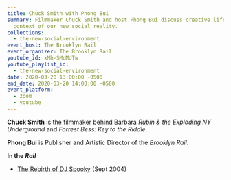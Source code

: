 ```yaml
---
title: Chuck Smith with Phong Bui
summary: Filmmaker Chuck Smith and host Phong Bui discuss creative life in the
  context of our new social reality.
collections:
  - the-new-social-environment
event_host: The Brooklyn Rail
event_organizer: The Brooklyn Rail
youtube_id: xMh-SMqMoTw
youtube_playlist_id:
  - the-new-social-environment
date: 2020-03-20 13:00:00 -0500
end_date: 2020-03-20 14:00:00 -0500
event_platform:
  - zoom
  - youtube
---
```

**Chuck Smith** is the filmmaker behind Barbara *Rubin & the Exploding NY Underground* and *Forrest Bess: Key to the Riddle*.

**Phong Bui** is Publisher and Artistic Director of the *Brooklyn Rail*.

**In the *Rail***

* [The Rebirth of DJ Spooky](https://brooklynrail.org/2004/09/music/the-rebirth-of-dj-spooky) (Sept 2004)